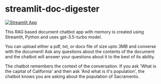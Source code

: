 # streamlit-doc-digester
[![Streamlit App](https://static.streamlit.io/badges/streamlit_badge_black_white.svg)](https://app-doc-digester.streamlit.app/)

This RAG based document chatbot app with memory is created using Streamlit, Python and uses gpt-3.5-turbo model. 

You can upload either a pdf, txt, or docx file of size upto 3MB and converse with the document! Ask any questions about the contents of the document and the chatbot will answer your questions about it to the best of its ability. 

The chatbot remembers the context of the conversation. If you ask 'What is the capital of California' and then ask 'And what is it's population', the chatbot knows you are asking about the population of Sacramento.
